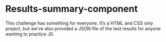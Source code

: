 # Results-summary-component
This challenge has something for everyone. It’s a HTML and CSS only project, but we’ve also provided a JSON file of the test results for anyone wanting to practice JS.
